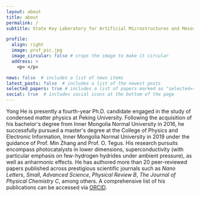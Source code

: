 ```yaml
---
layout: about
title: about
permalink: /
subtitle: State Key Laboratory for Artificial Microstructures and Mesoscopic Physics, School of Physics, Peking University, Beijing 100871, China

profile:
  align: right
  image: prof_pic.jpg
  image_circular: false # crops the image to make it circular
  address: >
    <p> </p>

news: false  # includes a list of news items
latest_posts: false  # includes a list of the newest posts
selected_papers: true # includes a list of papers marked as "selected={true}"
social: true  # includes social icons at the bottom of the page
---
```


Yong He is presently a fourth-year Ph.D. candidate engaged in the study of condensed matter physics at Peking University. Following the acquisition of his bachelor's degree from Inner Mongolia Normal University in 2016, he successfully pursued a master's degree at the College of Physics and Electronic Information, Inner Mongolia Normal University in 2019 under the guidance of Prof. Min Zhang and Prof. O. Tegus. His research pursuits encompass photocatalysts in lower dimensions, superconductivity (with particular emphasis on few-hydrogen hydrides under ambient pressure), as well as anharmonic effects. He has authored more than 20 peer-reviewed papers published across prestigious scientific journals such as <i>Nano Letters</i>, <i>Small</i>, <i>Advanced Science</i>, <i>Physical Review B</i>, <i>The Journal of Physical Chemistry C</i>, among others. A comprehensive list of his publications can be accessed via <a href="https://orcid.org/0000-0002-8898-5072">ORCID</a>.
